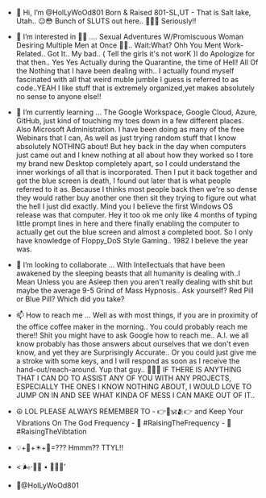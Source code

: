 - 👋 Hi, I’m @HolLyWoOd801 Born & Raised 801-SL,UT - That is Salt lake, Utah.. 😐😳 Bunch of SLUTS  out here..  💪🤠🤚
 Seriously!!

- 👀 I’m interested in 🤔🤔 .... Sexual Adventures W/Promiscuous Woman Desiring Multiple Men at Once 🙋😇..  Wait:What? Ohh You Ment Work-Related.. Got It.. My bad..  ( Tell the girls it's not worK )I do Apologize for that then.. Yes Yes Actually during the Quarantine, the time of Hell! All Of the Nothing that I have been dealing with.. I actually found myself fascinated with all that weird muble jumble I guess is referred to as code..YEAH I like stuff that is extremely organized,yet makes absolutely no sense to anyone else!!
- 🌱 I’m currently learning ... The Google Workspace, Google Cloud, Azure, GitHub, just kind of touching my toes down in a few different places. Also Microsoft Administration. I have been doing as many of the free Webinars that I can, As well as just trying random stuff that I know absolutely NOTHING about! But hey back in the day when computers just came out and I knew nothing at all about how they worked so I tore my brand new Desktop completely apart, so I could understand the inner workings of all that is incorporated. Then I put it back together and got the blue screen is death, I found out later that is what people referred to it as. Because I thinks most people back then we're so dense they would rather buy another one then sit they trying to figure out what the hell I just did exactly. Mind you I believe the first Windows OS release was that computer. Hey it too ok me only like 4 months of typing little prompt lines in here and there finally enabling the computer to actually get out the blue screen and almost a completed boot. So I only have knowledge of Floppy_DoS Style Gaming.. 1982 I believe the year was.
- 💞️ I’m looking to collaborate ... With Intellectuals that have been awakened by the sleeping beasts that all humanity is dealing with..I Mean Unless you are Asleep then you aren't really dealing with shit but maybe the average 9-5 Grind of Mass Hypnosis.. Ask yourself? Red Pill or Blue Pill? Which did you take?
- 📫 How to reach me ... Well as with most things, if you are in proximity of the office coffee maker in the morning.. You could probably reach me there!! Shit you might have to ask Google how to reach me.. A.I. we all know probably has those answers about ourselves that we don't even know, and yet they are Surprisingly Accurate.. Or you could just give me a stroke with some keys, and I will respond as soon as I receive the hand-out/reach-around. Yup that guy..
       🙋🤷💁  IF THERE IS ANYTHING THAT I CAN DO TO ASSIST ANY OF YOU WITH ANY PROJECTS, ESPECIALLY THE ONES I KNOW NOTHING ABOUT, I WOULD LOVE TO JUMP ON IN AND SEE WHAT KINDA OF MESS I CAN MAKE OUT OF IT.. 
- ☮️ LOL PLEASE ALWAYS REMEMBER TO - 👉🤷🕉️🫂👉 and Keep Your Vibrations On The God Frequency - 📡 #RaisingTheFrequency - 📡 #RaisingTheVibtation 
- 💡+🧲+✴️+🤯=??? Hmmm?? TTYL!!
-  < 🌬️·💨✨ • 🗽🇺🇲’

<!---
HolLyWoOd801/HolLyWoOd801 is a ✨ special ✨ repository because its `README.md` (this file) appears on your GitHub profile.
You can click the Preview link to take a look at your changes.
--->


- 👑@HolLyWoOd801
